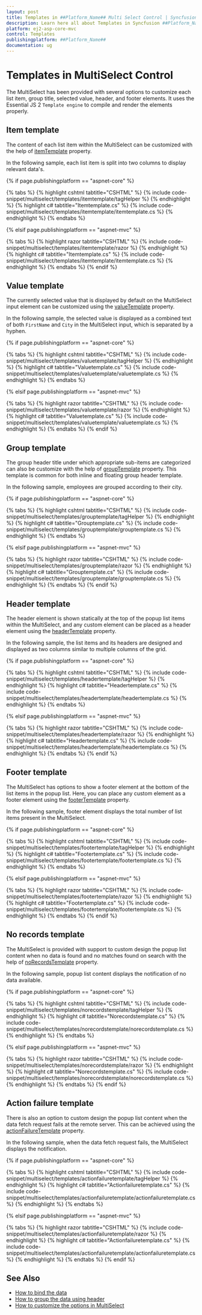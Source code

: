 ```yaml
---
layout: post
title: Templates in ##Platform_Name## Multi Select Control | Syncfusion
description: Learn here all about Templates in Syncfusion ##Platform_Name## Multi Select component of Syncfusion Essential JS 2 and more.
platform: ej2-asp-core-mvc
control: Templates
publishingplatform: ##Platform_Name##
documentation: ug
---
```



# Templates in MultiSelect Control

The MultiSelect has been provided with several options to customize each list item, group title, selected value, header, and footer elements. It uses the Essential JS 2 `Template engine` to compile and render the elements properly.

## Item template

The content of each list item within the MultiSelect can be customized with the help of [itemTemplate](https://help.syncfusion.com/cr/aspnetcore-js2/Syncfusion.EJ2.DropDowns.MultiSelect.html#Syncfusion_EJ2_DropDowns_MultiSelect_ItemTemplate) property.

In the following sample, each list item is split into two columns to display relevant data's.

{% if page.publishingplatform == "aspnet-core" %}

{% tabs %}
{% highlight cshtml tabtitle="CSHTML" %}
{% include code-snippet/multiselect/templates/itemtemplate/tagHelper %}
{% endhighlight %}
{% highlight c# tabtitle="Itemtemplate.cs" %}
{% include code-snippet/multiselect/templates/itemtemplate/itemtemplate.cs %}
{% endhighlight %}
{% endtabs %}

{% elsif page.publishingplatform == "aspnet-mvc" %}

{% tabs %}
{% highlight razor tabtitle="CSHTML" %}
{% include code-snippet/multiselect/templates/itemtemplate/razor %}
{% endhighlight %}
{% highlight c# tabtitle="Itemtemplate.cs" %}
{% include code-snippet/multiselect/templates/itemtemplate/itemtemplate.cs %}
{% endhighlight %}
{% endtabs %}
{% endif %}



## Value template

The currently selected value that is displayed by default on the MultiSelect input element can be customized using the [valueTemplate](https://help.syncfusion.com/cr/aspnetcore-js2/Syncfusion.EJ2.DropDowns.MultiSelect.html#Syncfusion_EJ2_DropDowns_MultiSelect_ValueTemplate) property.

In the following sample, the selected value is displayed as a combined text of both `FirstName` and `City` in the MultiSelect input, which is separated by a hyphen.

{% if page.publishingplatform == "aspnet-core" %}

{% tabs %}
{% highlight cshtml tabtitle="CSHTML" %}
{% include code-snippet/multiselect/templates/valuetemplate/tagHelper %}
{% endhighlight %}
{% highlight c# tabtitle="Valuetemplate.cs" %}
{% include code-snippet/multiselect/templates/valuetemplate/valuetemplate.cs %}
{% endhighlight %}
{% endtabs %}

{% elsif page.publishingplatform == "aspnet-mvc" %}

{% tabs %}
{% highlight razor tabtitle="CSHTML" %}
{% include code-snippet/multiselect/templates/valuetemplate/razor %}
{% endhighlight %}
{% highlight c# tabtitle="Valuetemplate.cs" %}
{% include code-snippet/multiselect/templates/valuetemplate/valuetemplate.cs %}
{% endhighlight %}
{% endtabs %}
{% endif %}



## Group template

The group header title under which appropriate sub-items are categorized can also be customize with the help of [groupTemplate](https://help.syncfusion.com/cr/aspnetcore-js2/Syncfusion.EJ2.DropDowns.MultiSelect.html#Syncfusion_EJ2_DropDowns_MultiSelect_GroupTemplate) property. This template is common for both inline and floating group header template.

In the following sample, employees are grouped according to their city.

{% if page.publishingplatform == "aspnet-core" %}

{% tabs %}
{% highlight cshtml tabtitle="CSHTML" %}
{% include code-snippet/multiselect/templates/grouptemplate/tagHelper %}
{% endhighlight %}
{% highlight c# tabtitle="Grouptemplate.cs" %}
{% include code-snippet/multiselect/templates/grouptemplate/grouptemplate.cs %}
{% endhighlight %}
{% endtabs %}

{% elsif page.publishingplatform == "aspnet-mvc" %}

{% tabs %}
{% highlight razor tabtitle="CSHTML" %}
{% include code-snippet/multiselect/templates/grouptemplate/razor %}
{% endhighlight %}
{% highlight c# tabtitle="Grouptemplate.cs" %}
{% include code-snippet/multiselect/templates/grouptemplate/grouptemplate.cs %}
{% endhighlight %}
{% endtabs %}
{% endif %}



## Header template

The header element is shown statically at the top of the popup list items within the MultiSelect, and any custom element can be placed as a header element using the [headerTemplate](https://help.syncfusion.com/cr/aspnetcore-js2/Syncfusion.EJ2.DropDowns.MultiSelect.html#Syncfusion_EJ2_DropDowns_MultiSelect_HeaderTemplate) property.

In the following sample, the list items and its headers are designed and displayed as two columns similar to multiple columns of the grid.

{% if page.publishingplatform == "aspnet-core" %}

{% tabs %}
{% highlight cshtml tabtitle="CSHTML" %}
{% include code-snippet/multiselect/templates/headertemplate/tagHelper %}
{% endhighlight %}
{% highlight c# tabtitle="Headertemplate.cs" %}
{% include code-snippet/multiselect/templates/headertemplate/headertemplate.cs %}
{% endhighlight %}
{% endtabs %}

{% elsif page.publishingplatform == "aspnet-mvc" %}

{% tabs %}
{% highlight razor tabtitle="CSHTML" %}
{% include code-snippet/multiselect/templates/headertemplate/razor %}
{% endhighlight %}
{% highlight c# tabtitle="Headertemplate.cs" %}
{% include code-snippet/multiselect/templates/headertemplate/headertemplate.cs %}
{% endhighlight %}
{% endtabs %}
{% endif %}



## Footer template

The MultiSelect has options to show a footer element at the bottom of the list items in the popup list. Here, you can place any custom element as a footer element using the [footerTemplate](https://help.syncfusion.com/cr/aspnetcore-js2/Syncfusion.EJ2.DropDowns.MultiSelect.html#Syncfusion_EJ2_DropDowns_MultiSelect_FooterTemplate) property.

In the following sample, footer element displays the total number of list items present in the MultiSelect.

{% if page.publishingplatform == "aspnet-core" %}

{% tabs %}
{% highlight cshtml tabtitle="CSHTML" %}
{% include code-snippet/multiselect/templates/footertemplate/tagHelper %}
{% endhighlight %}
{% highlight c# tabtitle="Footertemplate.cs" %}
{% include code-snippet/multiselect/templates/footertemplate/footertemplate.cs %}
{% endhighlight %}
{% endtabs %}

{% elsif page.publishingplatform == "aspnet-mvc" %}

{% tabs %}
{% highlight razor tabtitle="CSHTML" %}
{% include code-snippet/multiselect/templates/footertemplate/razor %}
{% endhighlight %}
{% highlight c# tabtitle="Footertemplate.cs" %}
{% include code-snippet/multiselect/templates/footertemplate/footertemplate.cs %}
{% endhighlight %}
{% endtabs %}
{% endif %}



## No records template

The MultiSelect is provided with support to custom design the popup list content when no data is found and no matches found on search with the help of [noRecordsTemplate](https://help.syncfusion.com/cr/aspnetcore-js2/Syncfusion.EJ2.DropDowns.MultiSelect.html#Syncfusion_EJ2_DropDowns_MultiSelect_NoRecordsTemplate) property.

In the following sample, popup list content displays the notification of no data available.

{% if page.publishingplatform == "aspnet-core" %}

{% tabs %}
{% highlight cshtml tabtitle="CSHTML" %}
{% include code-snippet/multiselect/templates/norecordstemplate/tagHelper %}
{% endhighlight %}
{% highlight c# tabtitle="Norecordstemplate.cs" %}
{% include code-snippet/multiselect/templates/norecordstemplate/norecordstemplate.cs %}
{% endhighlight %}
{% endtabs %}

{% elsif page.publishingplatform == "aspnet-mvc" %}

{% tabs %}
{% highlight razor tabtitle="CSHTML" %}
{% include code-snippet/multiselect/templates/norecordstemplate/razor %}
{% endhighlight %}
{% highlight c# tabtitle="Norecordstemplate.cs" %}
{% include code-snippet/multiselect/templates/norecordstemplate/norecordstemplate.cs %}
{% endhighlight %}
{% endtabs %}
{% endif %}



## Action failure template

There is also an option to custom design the popup list content when the data fetch request fails at the remote server. This can be achieved using the [actionFailureTemplate](https://help.syncfusion.com/cr/aspnetcore-js2/Syncfusion.EJ2.DropDowns.MultiSelect.html#Syncfusion_EJ2_DropDowns_MultiSelect_ActionFailureTemplate) property.

In the following sample, when the data fetch request fails, the MultiSelect displays the notification.

{% if page.publishingplatform == "aspnet-core" %}

{% tabs %}
{% highlight cshtml tabtitle="CSHTML" %}
{% include code-snippet/multiselect/templates/actionfailuretemplate/tagHelper %}
{% endhighlight %}
{% highlight c# tabtitle="Actionfailuretemplate.cs" %}
{% include code-snippet/multiselect/templates/actionfailuretemplate/actionfailuretemplate.cs %}
{% endhighlight %}
{% endtabs %}

{% elsif page.publishingplatform == "aspnet-mvc" %}

{% tabs %}
{% highlight razor tabtitle="CSHTML" %}
{% include code-snippet/multiselect/templates/actionfailuretemplate/razor %}
{% endhighlight %}
{% highlight c# tabtitle="Actionfailuretemplate.cs" %}
{% include code-snippet/multiselect/templates/actionfailuretemplate/actionfailuretemplate.cs %}
{% endhighlight %}
{% endtabs %}
{% endif %}



## See Also

* [How to bind the data](https://ej2.syncfusion.com/aspnetmvc/documentation/multi-select/data-binding)
* [How to group the data using header](https://ej2.syncfusion.com/aspnetmvc/documentation/multi-select/grouping)
* [How to customize the options in MultiSelect](https://ej2.syncfusion.com/aspnetmvc/documentation/multi-select/chip-customization)